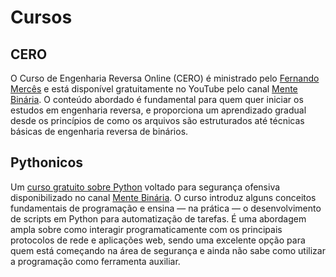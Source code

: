 # Cursos

## CERO

O Curso de Engenharia Reversa Online (CERO) é ministrado pelo [Fernando Mercês](https://www.mentebinaria.com.br/profile/1-fernando-merc%C3%AAs/) e está disponível gratuitamente no YouTube pelo canal [Mente Binária](https://www.youtube.com/@mentebinaria). O conteúdo abordado é fundamental para quem quer iniciar os estudos em engenharia reversa, e proporciona um aprendizado gradual desde os princípios de como os arquivos são estruturados até técnicas básicas de engenharia reversa de binários.

## Pythonicos

Um [curso gratuito sobre Python](https://www.youtube.com/playlist?list=PLIfZMtpPYFP4seAqp3K96-PPVFCgX6Zlg) voltado para segurança ofensiva disponibilizado no canal [Mente Binária](https://www.youtube.com/@mentebinaria). O curso introduz alguns conceitos fundamentais de programação e ensina — na prática — o desenvolvimento de scripts em Python para automatização de tarefas. É uma abordagem ampla sobre como interagir programaticamente com os principais protocolos de rede e aplicações web, sendo uma excelente opção para quem está começando na área de segurança e ainda não sabe como utilizar a programação como ferramenta auxiliar.
